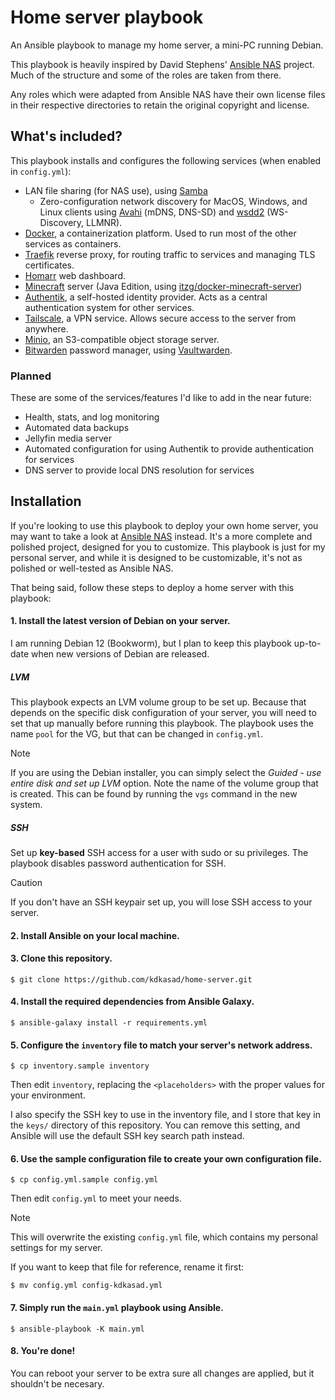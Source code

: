 # Home server playbook

An Ansible playbook to manage my home server,
a mini-PC running Debian.

This playbook is heavily inspired by David Stephens'
[Ansible NAS](https://ansible-nas.io) project.
Much of the structure and some of the roles are taken from there.

Any roles which were adapted from Ansible NAS have their own license files
in their respective directories to retain the original copyright and license.

## What's included?

This playbook installs and configures the following services
(when enabled in `config.yml`):

- LAN file sharing (for NAS use), using [Samba](https://www.samba.org/)
  - Zero-configuration network discovery for MacOS, Windows, and Linux clients
    using [Avahi](https://github.com/avahi/avahi) (mDNS, DNS-SD)
    and [wsdd2](https://github.com/Netgear/wsdd2) (WS-Discovery, LLMNR).
- [Docker](https://docker.io), a containerization platform.
  Used to run most of the other services as containers.
- [Traefik](https://traefik.io/traefik/) reverse proxy, for routing traffic to
  services and managing TLS certificates.
- [Homarr](https://homarr.dev) web dashboard.
- [Minecraft](https://www.minecraft.net/en-us) server
  (Java Edition, using [itzg/docker-minecraft-server](https://github.com/itzg/docker-minecraft-server))
- [Authentik](https://goauthentik.io), a self-hosted identity provider.
  Acts as a central authentication system for other services.
- [Tailscale](https://tailscale.com), a VPN service.
  Allows secure access to the server from anywhere.
- [Minio](https://min.io), an S3-compatible object storage server.
- [Bitwarden](https://bitwarden.com) password manager,
  using [Vaultwarden](https://github.com/dani-garcia/vaultwarden).

### Planned

These are some of the services/features I'd like to add in the near future:

- Health, stats, and log monitoring
- Automated data backups
- Jellyfin media server
- Automated configuration for using Authentik to provide authentication for services
- DNS server to provide local DNS resolution for services

## Installation

If you're looking to use this playbook to deploy your own home server, you may
want to take a look at [Ansible NAS](https://ansible-nas.io) instead.
It's a more complete and polished project, designed for you to customize.
This playbook is just for my personal server,
and while it is designed to be customizable,
it's not as polished or well-tested as Ansible NAS.

That being said, follow these steps to deploy a home server with this playbook:

#### 1. Install the latest version of Debian on your server.

I am running Debian 12 (Bookworm), but I plan to keep this playbook up-to-date
when new versions of Debian are released.

##### LVM

This playbook expects an LVM volume group to be set up.
Because that depends on the specific disk configuration of your server,
you will need to set that up manually before running this playbook.
The playbook uses the name `pool` for the VG, but that can be changed in `config.yml`.

> [!NOTE]
> If you are using the Debian installer, you can simply select the _Guided - use entire disk and set up LVM_ option.
> Note the name of the volume group that is created.
> This can be found by running the `vgs` command in the new system.

##### SSH

Set up **key-based** SSH access for a user with sudo or su privileges.
The playbook disables password authentication for SSH.

> [!CAUTION]
> If you don't have an SSH keypair set up, you will lose SSH access to your server.

#### 2. Install Ansible on your local machine.

#### 3. Clone this repository.

```
$ git clone https://github.com/kdkasad/home-server.git
```

#### 4. Install the required dependencies from Ansible Galaxy.

```
$ ansible-galaxy install -r requirements.yml
```

#### 5. Configure the `inventory` file to match your server's network address.

```
$ cp inventory.sample inventory
```

Then edit `inventory`, replacing the `<placeholders>` with the proper values for your environment.

I also specify the SSH key to use in the inventory file,
and I store that key in the `keys/` directory of this repository.
You can remove this setting, and Ansible will use the default SSH key search path instead.

#### 6. Use the sample configuration file to create your own configuration file.

```
$ cp config.yml.sample config.yml
```

Then edit `config.yml` to meet your needs.

> [!NOTE]
> This will overwrite the existing `config.yml` file,
> which contains my personal settings for my server.
>
> If you want to keep that file for reference,
> rename it first:
>
> ```
> $ mv config.yml config-kdkasad.yml
> ```

#### 7. Simply run the `main.yml` playbook using Ansible.

```
$ ansible-playbook -K main.yml
```

#### 8. You're done!

You can reboot your server to be extra sure all changes are applied,
but it shouldn't be necesary.
